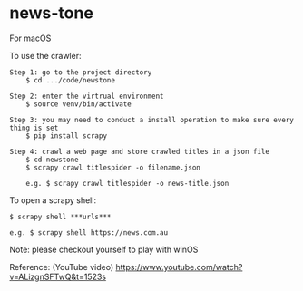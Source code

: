 # news-tone
For macOS 

To use the crawler:

    Step 1: go to the project directory
        $ cd .../code/newstone
        
    Step 2: enter the virtrual environment
        $ source venv/bin/activate
        
    Step 3: you may need to conduct a install operation to make sure every thing is set
        $ pip install scrapy
        
    Step 4: crawl a web page and store crawled titles in a json file
        $ cd newstone
        $ scrapy crawl titlespider -o filename.json
        
        e.g. $ scrapy crawl titlespider -o news-title.json

To open a scrapy shell:

    $ scrapy shell ***urls***
    
    e.g. $ scrapy shell https://news.com.au

Note: please checkout yourself to play with winOS

Reference: (YouTube video)
    https://www.youtube.com/watch?v=ALizgnSFTwQ&t=1523s
